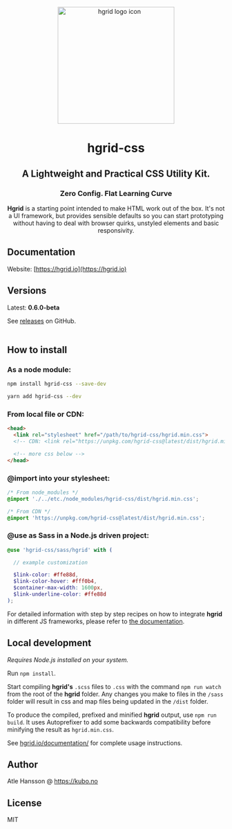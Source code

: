 <div align="center">
<br>
<img src="https://hgrid.io/assets/img/icon.png" alt="hgrid logo icon" title="hgrid logo icon" width="270">
<br>

# hgrid-css

## **A Lightweight and Practical CSS Utility Kit.**

### Zero Config. Flat Learning Curve

**Hgrid** is a starting point intended to make HTML work out of the box. It's not a UI framework, but provides sensible defaults so you can start prototyping without having to deal with browser quirks, unstyled elements and basic responsivity.

</div>

## Documentation

Website: [https://hgrid.io](https://hgrid.io)

## Versions

Latest: **0.6.0-beta**

See [releases](https://github.com/ahansson/hgrid-css/releases) on GitHub.
<br><br>

## How to install

### **As a node module:**

```bash
npm install hgrid-css --save-dev
```

```bash
yarn add hgrid-css --dev
```

### **From local file or CDN:**

```html
<head>
  <link rel="stylesheet" href="/path/to/hgrid-css/hgrid.min.css">
  <!-- CDN: <link rel="https://unpkg.com/hgrid-css@latest/dist/hgrid.min.css"> -->

  <!-- more css below -->
</head>
```
### **@import into your stylesheet:**
```css
/* From node_modules */
@import './../etc./node_modules/hgrid-css/dist/hgrid.min.css';
```
```css
/* From CDN */
@import 'https://unpkg.com/hgrid-css@latest/dist/hgrid.min.css';
```

### **@use as Sass in a Node.js driven project:**

```scss
@use 'hgrid-css/sass/hgrid' with (

  // example customization

  $link-color: #ffe88d,
  $link-color-hover: #fff0b4,
  $container-max-width: 1600px,
  $link-underline-color: #ffe88d
);
```
For detailed information with step by step recipes on how to integrate **hgrid** in different JS frameworks, please refer to [the documentation](https://hgrid.io/documentation/integrate/).

## Local development

_Requires Node.js installed on your system._

Run `npm install`.

Start compiling **hgrid's** `.scss` files to `.css` with the command `npm run watch` from the root of the **hgrid** folder. Any changes you make to files in the `/sass` folder will result in css and map files being updated in the `/dist` folder.

To produce the compiled, prefixed and minified **hgrid** output, use `npm run build`. It uses Autoprefixer to add some backwards compatibility before minifying the result as `hgrid.min.css`.

See [hgrid.io/documentation/](https://hgrid.io/documentation/) for complete usage instructions.

## Author

Atle Hansson @ https://kubo.no

## License

MIT